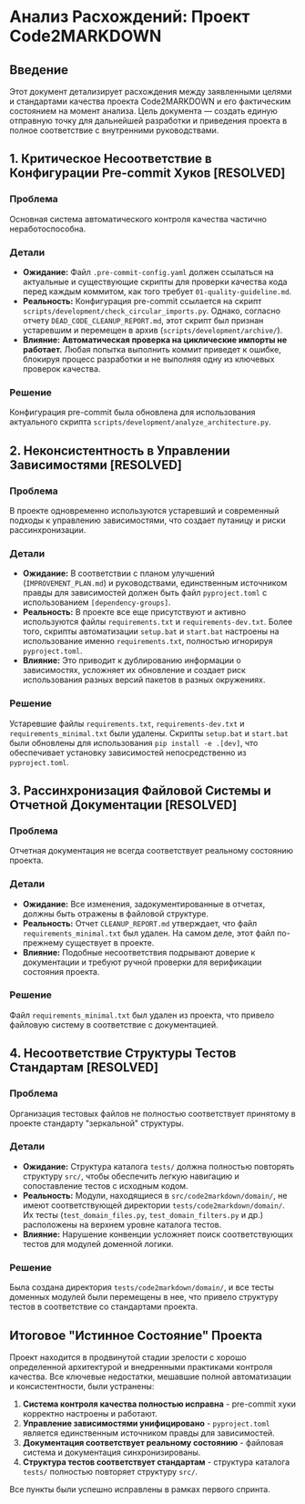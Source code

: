 # Анализ Расхождений: Проект Code2MARKDOWN

## Введение

Этот документ детализирует расхождения между заявленными целями и стандартами качества проекта Code2MARKDOWN и его фактическим состоянием на момент анализа. Цель документа — создать единую отправную точку для дальнейшей разработки и приведения проекта в полное соответствие с внутренними руководствами.

## 1. Критическое Несоответствие в Конфигурации Pre-commit Хуков [RESOLVED]

### Проблема
Основная система автоматического контроля качества частично неработоспособна.

### Детали
- **Ожидание:** Файл `.pre-commit-config.yaml` должен ссылаться на актуальные и существующие скрипты для проверки качества кода перед каждым коммитом, как того требует `01-quality-guideline.md`.
- **Реальность:** Конфигурация pre-commit ссылается на скрипт `scripts/development/check_circular_imports.py`. Однако, согласно отчету `DEAD_CODE_CLEANUP_REPORT.md`, этот скрипт был признан устаревшим и перемещен в архив (`scripts/development/archive/`).
- **Влияние:** **Автоматическая проверка на циклические импорты не работает.** Любая попытка выполнить коммит приведет к ошибке, блокируя процесс разработки и не выполняя одну из ключевых проверок качества.

### Решение
Конфигурация pre-commit была обновлена для использования актуального скрипта `scripts/development/analyze_architecture.py`.

## 2. Неконсистентность в Управлении Зависимостями [RESOLVED]

### Проблема
В проекте одновременно используются устаревший и современный подходы к управлению зависимостями, что создает путаницу и риски рассинхронизации.

### Детали
- **Ожидание:** В соответствии с планом улучшений (`IMPROVEMENT_PLAN.md`) и руководствами, единственным источником правды для зависимостей должен быть файл `pyproject.toml` с использованием `[dependency-groups]`.
- **Реальность:** В проекте все еще присутствуют и активно используются файлы `requirements.txt` и `requirements-dev.txt`. Более того, скрипты автоматизации `setup.bat` и `start.bat` настроены на использование именно `requirements.txt`, полностью игнорируя `pyproject.toml`.
- **Влияние:** Это приводит к дублированию информации о зависимостях, усложняет их обновление и создает риск использования разных версий пакетов в разных окружениях.

### Решение
Устаревшие файлы `requirements.txt`, `requirements-dev.txt` и `requirements_minimal.txt` были удалены. Скрипты `setup.bat` и `start.bat` были обновлены для использования `pip install -e .[dev]`, что обеспечивает установку зависимостей непосредственно из `pyproject.toml`.

## 3. Рассинхронизация Файловой Системы и Отчетной Документации [RESOLVED]

### Проблема
Отчетная документация не всегда соответствует реальному состоянию проекта.

### Детали
- **Ожидание:** Все изменения, задокументированные в отчетах, должны быть отражены в файловой структуре.
- **Реальность:** Отчет `CLEANUP_REPORT.md` утверждает, что файл `requirements_minimal.txt` был удален. На самом деле, этот файл по-прежнему существует в проекте.
- **Влияние:** Подобные несоответствия подрывают доверие к документации и требуют ручной проверки для верификации состояния проекта.

### Решение
Файл `requirements_minimal.txt` был удален из проекта, что привело файловую систему в соответствие с документацией.

## 4. Несоответствие Структуры Тестов Стандартам [RESOLVED]

### Проблема
Организация тестовых файлов не полностью соответствует принятому в проекте стандарту "зеркальной" структуры.

### Детали
- **Ожидание:** Структура каталога `tests/` должна полностью повторять структуру `src/`, чтобы обеспечить легкую навигацию и сопоставление тестов с исходным кодом.
- **Реальность:** Модули, находящиеся в `src/code2markdown/domain/`, не имеют соответствующей директории `tests/code2markdown/domain/`. Их тесты (`test_domain_files.py`, `test_domain_filters.py` и др.) расположены на верхнем уровне каталога тестов.
- **Влияние:** Нарушение конвенции усложняет поиск соответствующих тестов для модулей доменной логики.

### Решение
Была создана директория `tests/code2markdown/domain/`, и все тесты доменных модулей были перемещены в нее, что привело структуру тестов в соответствие со стандартами проекта.

## Итоговое "Истинное Состояние" Проекта

Проект находится в продвинутой стадии зрелости с хорошо определенной архитектурой и внедренными практиками контроля качества. Все ключевые недостатки, мешавшие полной автоматизации и консистентности, были устранены:
1.  **Система контроля качества полностью исправна** - pre-commit хуки корректно настроены и работают.
2.  **Управление зависимостями унифицировано** - `pyproject.toml` является единственным источником правды для зависимостей.
3.  **Документация соответствует реальному состоянию** - файловая система и документация синхронизированы.
4.  **Структура тестов соответствует стандартам** - структура каталога `tests/` полностью повторяет структуру `src/`.

Все пункты были успешно исправлены в рамках первого спринта.